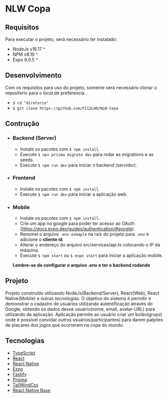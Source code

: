 # NLW Copa
## Requisitos
Para executar o projeto, será necessário ter instalado:
- NodeJs v16.17 ^
- NPM v8.19 ^
- Expo 6.0.5 ^


## Desenvolvimento
Com os requisitos para uso do projeto, somente será necessário clonar o repositorio para o local de preferencia. 
- `$ cd "diretorio"`
- `$ git clone https://github.com/FI12LHO/NLW-Copa`


## Contrução
- ### Backend (Server)
    - Instale os pacotes com `$ npm install`.
    - Execute `$ npx prisma migrate dev` para rodar as migrations e as seeds.
    - Execute `$ npm run dev` para iniciar o backend (servidor).

- ### Frontend
    - Instale os pacotes com `$ npm install`.
    - Execute `$ npm run dev` para iniciar a aplicação web.

- ### Mobile
    - Instale os pacotes com `$ npm install`.
    - Crie um app no google para poder ter acesso ao OAuth (https://docs.expo.dev/guides/authentication/#google).
    - Renomei o arquivo `.env.exmaple` na raiz do projeto para `.env` e adicione o **cliente id**.
    - Alterar o endereço do arquivo src/services/api.ts colocando o IP da máquina.
    - Execute `$ npm start` ou `$ expo start` para iniciar a aplicação mobile.

    **Lembre-se de configurar o arquivo .env e ter o backend rodando**


## Projeto
Projeto construído utilizando NodeJs(Backend/Server), React(Web), React Native(Mobile) e outras tecnologias. O objetivo do sistema é permitir e demonstrar o cadastro de usuários utilizando autentificação através do Google, obtendo os dados desse usuário(nome, email, avatar-URL) para utilizando da aplicação. Aplicação permite ao usuário criar um bolão(grupo) onde é possível convidar outros usuários(participantes) para darem palpites de placares dos jogos que ocorreram na copa do mundo.


## Tecnologias
- [TypeScript](https://www.typescriptlang.org/)
- [React](https://reactjs.org/)
- [React Native](https://reactnative.dev/)
- [Expo](https://expo.dev/)
- [Fastify](https://www.fastify.io/)
- [Prisma](https://www.prisma.io/)
- [TailWindCss](https://tailwindcss.com/)
- [React Native Base](https://nativebase.io/)